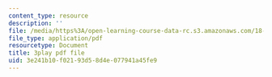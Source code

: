 ```yaml
---
content_type: resource
description: ''
file: /media/https%3A/open-learning-course-data-rc.s3.amazonaws.com/18-02sc-multivariable-calculus-fall-2010/3e241b10f02193d58d4e077941a45fe9_tkAgpKg-tPs.pdf
file_type: application/pdf
resourcetype: Document
title: 3play pdf file
uid: 3e241b10-f021-93d5-8d4e-077941a45fe9
---
```

